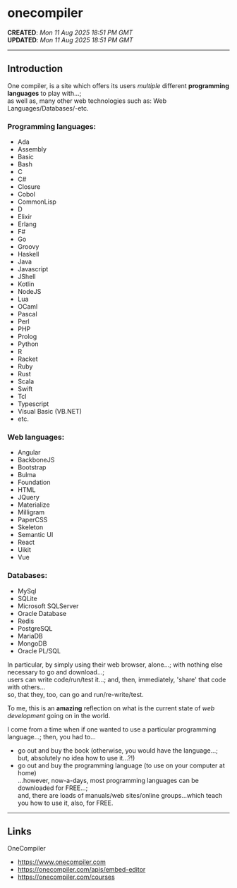 # onecompiler

**CREATED**: *Mon 11 Aug 2025 18:51 PM GMT*  
**UPDATED**: *Mon 11 Aug 2025 18:51 PM GMT*  

-----

## Introduction

One compiler, is a site which offers its users *multiple* different **programming languages** to play with...;  
as well as, many other web technologies such as: Web Languages/Databases/-etc.

### Programming languages:

- Ada
- Assembly
- Basic
- Bash
- C
- C#
- Closure
- Cobol
- CommonLisp
- D
- Elixir
- Erlang
- F#
- Go
- Groovy
- Haskell
- Java
- Javascript
- JShell
- Kotlin
- NodeJS
- Lua
- OCaml
- Pascal
- Perl
- PHP
- Prolog
- Python
- R
- Racket
- Ruby
- Rust
- Scala
- Swift
- Tcl
- Typescript
- Visual Basic (VB.NET)
- etc.

### Web languages:

- Angular
- BackboneJS
- Bootstrap
- Bulma
- Foundation
- HTML
- JQuery
- Materialize
- Milligram
- PaperCSS
- Skeleton
- Semantic UI
- React
- Uikit
- Vue

### Databases:

- MySql
- SQLite
- Microsoft SQLServer
- Oracle Database
- Redis
- PostgreSQL
- MariaDB
- MongoDB
- Oracle PL/SQL

In particular, by simply using their web browser, alone...; with nothing else necessary to go and download...;   
users can write code/run/test it...; and, then, immediately, 'share' that code with others...  
so, that they, too, can go and run/re-write/test.

To me, this is an **amazing** reflection on what is the current state of *web development* going on in the world. 

I come from a time when if one wanted to use a particular programming language...; then, you had to...
- go out and buy the book (otherwise, you would have the language...; but, absolutely no idea how  to use it...?!)   
- go out and buy the programming language (to use on your computer at home)  
...however, now-a-days, most programming languages can be downloaded for FREE...;  
and, there are loads of manuals/web sites/online groups...which teach you how to use it, also, for FREE.    
  
-----

## Links

OneCompiler  
- https://www.onecompiler.com  
- https://onecompiler.com/apis/embed-editor  
- https://onecompiler.com/courses 

